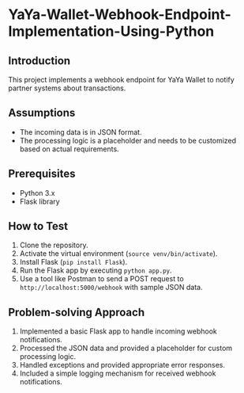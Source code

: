 # YaYa-Wallet-Webhook-Endpoint-Implementation-Using-Python

## Introduction

This project implements a webhook endpoint for YaYa Wallet to notify partner systems about transactions.

## Assumptions

- The incoming data is in JSON format.
- The processing logic is a placeholder and needs to be customized based on actual requirements.

## Prerequisites

- Python 3.x
- Flask library

## How to Test

1. Clone the repository.
2. Activate the virtual environment (`source venv/bin/activate`).
3. Install Flask (`pip install Flask`).
4. Run the Flask app by executing `python app.py`.
5. Use a tool like Postman to send a POST request to `http://localhost:5000/webhook` with sample JSON data.

## Problem-solving Approach

1. Implemented a basic Flask app to handle incoming webhook notifications.
2. Processed the JSON data and provided a placeholder for custom processing logic.
3. Handled exceptions and provided appropriate error responses.
4. Included a simple logging mechanism for received webhook notifications.




